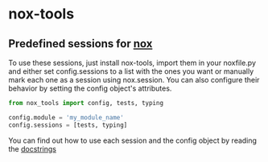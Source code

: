 # nox-tools
## Predefined sessions for [nox](https://github.com/theacodes/nox)

To use these sessions, just install nox-tools, import them in your noxfile.py
and either set config.sessions to a list with the ones you want or manually 
mark each one as a session using nox.session. You can also configure their
behavior by setting the config object's attributes.

``` python
from nox_tools import config, tests, typing

config.module = 'my_module_name'
config.sessions = [tests, typing]
```

You can find out how to use each session and the config object by reading the
[docstrings](nox_tools/sessions.py)
